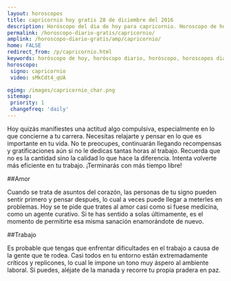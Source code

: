 ```yaml
---
layout: horoscopos
title: capricornio hoy gratis 28 de diciembre del 2016 
description: Horóscopo del dia de hoy para capricornio. Horoscopo de hoy 28 de diciembre del 2016. Las predicciones de amor, trabajo, vida personal gratis.
permalink: /horoscopo-diario-gratis/capricornio/
amplink: /horoscopo-diario-gratis/amp/capricornio/
home: FALSE
redirect_from: /p/capricornio.html
keywords: horóscopo de hoy, horóscopo diario, horóscopo, horoscopos diarios gratis del dia de hoy, horóscopo diario gratis,horóscopo 2016, horóscopo esperanza gracia, horoscopo capricornio hoy, horoscop, horóscopos gratis, horoscopo capricornio, horoscopo capricornio 2016, Tarot, Astrologia, Zodíaco, capricornio, horoscopo gratis
horoscopo:
 signo: capricornio
 video: sMkCdt4_qUA

ogimg: /images/capricornio_char.png
sitemap:
 priority: 1
 changefreq: 'daily'
---
```



Hoy quizás manifiestes una actitud algo compulsiva, especialmente en lo que concierne a tu carrera. Necesitas relajarte y pensar en lo que es importante en tu vida. No te preocupes, continuarán llegando recompensas y gratificaciones aún si no le dedicas tantas horas al trabajo. Recuerda que no es la cantidad sino la calidad lo que hace la diferencia. Intenta volverte más eficiente en tu trabajo. ¡Terminarás con más tiempo libre!

##Amor

Cuando se trata de asuntos del corazón, las personas de tu signo pueden sentir primero y pensar después, lo cual a veces puede llegar a meterles en problemas. Hoy se te pide que trates al amor casi como si fuese medicina, como un agente curativo. Si te has sentido a solas últimamente, es el momento de permitirte esa misma sanación enamorándote de nuevo.

##Trabajo

Es probable que tengas que enfrentar dificultades en el trabajo a causa de la gente que te rodea. Casi todos en tu entorno están extremadamente críticos y replicones, lo cual le impone un tono muy áspero al ambiente laboral. Si puedes, aléjate de la manada y recorre tu propia pradera en paz.